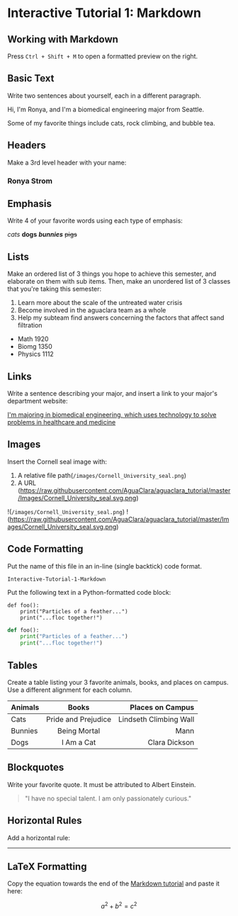 # Interactive Tutorial 1: Markdown

## Working with Markdown

Press `Ctrl + Shift + M` to open a formatted preview on the right.

## Basic Text

Write two sentences about yourself, each in a different paragraph.

Hi, I'm Ronya, and I'm a biomedical engineering major from Seattle.

Some of my favorite things include cats, rock climbing, and bubble tea.

## Headers

Make a 3rd level header with your name:

### Ronya Strom

## Emphasis

Write 4 of your favorite words using each type of emphasis:

*cats* **dogs** ***bunnies*** ~~pigs~~

## Lists

Make an ordered list of 3 things you hope to achieve this semester, and elaborate on them with sub items. Then, make an unordered list of 3 classes that you're taking this semester:

1. Learn more about the scale of the untreated water crisis
2. Become involved in the aguaclara team as a whole
3. Help my subteam find answers concerning the factors that affect sand filtration

- Math 1920
- Biomg 1350
- Physics 1112

## Links

Write a sentence describing your major, and insert a link to your major's department website:

[I'm majoring in biomedical engineering, which uses technology to solve problems in healthcare and medicine](https://www.bme.cornell.edu/bme)

## Images

Insert the Cornell seal image with:
  1. A relative file path(`/images/Cornell_University_seal.png`)
  2. A URL (https://raw.githubusercontent.com/AguaClara/aguaclara_tutorial/master/Images/Cornell_University_seal.svg.png)

!(`/images/Cornell_University_seal.png`)
!(https://raw.githubusercontent.com/AguaClara/aguaclara_tutorial/master/Images/Cornell_University_seal.svg.png)


## Code Formatting

Put the name of this file in an in-line (single backtick) code format.

`Interactive-Tutorial-1-Markdown`

Put the following text in a Python-formatted code block:

```
def foo():
    print("Particles of a feather...")
    print("...floc together!")
```

```python
def foo():
    print("Particles of a feather...")
    print("...floc together!")
```

## Tables

Create a table listing your 3 favorite animals, books, and places on campus. Use a different alignment for each column.

| Animals | Books | Places on Campus |
| --- | :---: | ---: |
| Cats  | Pride and Prejudice  | Lindseth Climbing Wall |
| Bunnies  | Being Mortal  | Mann  |
| Dogs   |  I Am a Cat | Clara Dickson  |


## Blockquotes

Write your favorite quote. It must be attributed to Albert Einstein.

> "I have no special talent. I am only passionately curious."

## Horizontal Rules

Add a horizontal rule:

---

## LaTeX Formatting

Copy the equation towards the end of the [Markdown tutorial](https://github.com/AguaClara/aguaclara_tutorial/wiki/Markdown#latex-formatting) and paste it here:

$$ a^2 + b^2 = c^2 $$

